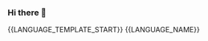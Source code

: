 ### Hi there 👋

<!--
**gurubasavraj15/gurubasavraj15** is a ✨ _special_ ✨ repository because its `README.md` (this file) appears on your GitHub profile.

Here are some ideas to get you started:

- 🔭 I’m currently working on Discord Bot(Astral)
- 🌱 I’m currently learning JavaScript and C
- ⚡ I'm a beginner
- 🥅 2021 Goal - Finish Astral and make some animated websites
-->

{{LANGUAGE_TEMPLATE_START}}
{{LANGUAGE_NAME}}

